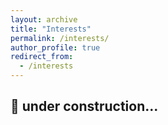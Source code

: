 ```yaml
---
layout: archive
title: "Interests"
permalink: /interests/
author_profile: true
redirect_from:
  - /interests
---
```



## 🚧 under construction...
